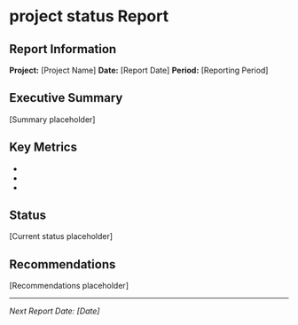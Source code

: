 # project status Report

## Report Information
**Project:** [Project Name]
**Date:** [Report Date]
**Period:** [Reporting Period]

## Executive Summary
[Summary placeholder]

## Key Metrics
- [Metric 1]: [Value]
- [Metric 2]: [Value]
- [Metric 3]: [Value]

## Status
[Current status placeholder]

## Recommendations
[Recommendations placeholder]

---
*Next Report Date: [Date]*
